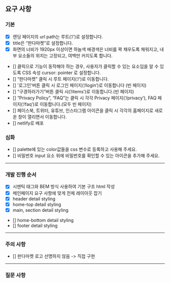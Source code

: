 ## 요구 사항

### 기본

- [x] 랜딩 페이지의 url path는 루트(‘/’)로 설정합니다.
- [x] title은 “판다마켓”로 설정합니다.
- [x] 화면의 너비가 1920px 이상이면 하늘색 배경색은 너비를 꽉 채우도록 채워지고, 내부 요소들의 위치는 고정되고, 여백만 커지도록 합니다.
- [] 클릭으로 기능이 동작해야 하는 경우, 사용자가 클릭할 수 있는 요소임을 알 수 있도록 CSS 속성 cursor: pointer 로 설정합니다.
- [] “판다마켓” 클릭 시 루트 페이지(‘/’)로 이동합니다.
- [] '로그인'버튼 클릭 시 로그인 페이지(‘/login’)로 이동합니다 (빈 페이지)
- [] “구경하러가기”버튼 클릭 시(’/items’)로 이동합니다.(빈 페이지)
- [] “Privacy Policy”, “FAQ”는 클릭 시 각각 Privacy 페이지(‘/privacy’), FAQ 페이지(‘/faq’)로 이동합니다.(모두 빈 페이지)
- [] 페이스북, 트위터, 유튜브, 인스타그램 아이콘을 클릭 시 각각의 홈페이지로 새로운 창이 열리면서 이동합니다.
- [] netlify로 배포

### 심화

- [] palette에 있는 color값들을 css 변수로 등록하고 사용해 주세요.
- [] 비밀번호 input 요소 위에 비밀번호를 확인할 수 있는 아이콘을 추가해 주세요.

---

### 개발 진행 순서

- [x] 시맨틱 태그와 BEM 방식 사용하여 기본 구조 html 작성
- [x] 메인페이지 요구 사항에 맞게 전체 레이아웃 잡기
- [x] header detail styling
- [x] home-top detail styling
- [x] main, section detail styling
- [] home-bottom detail styling
- [] footer detail styling

---

### 주의 사항

- [] 판다마켓 로고 선명하지 않음 -> 직접 구현

---

### 질문 사항
